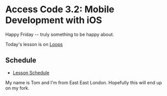 # Access Code 3.2: Mobile Development with iOS

Happy Friday -- truly something to be happy about.

Today's lesson is on [Loops](/lessons/loops)

## Schedule

- [Lesson Schedule](schedule.md)

My name is Tom and I'm from East East London.
Hopefully this will end up on  my fork.

